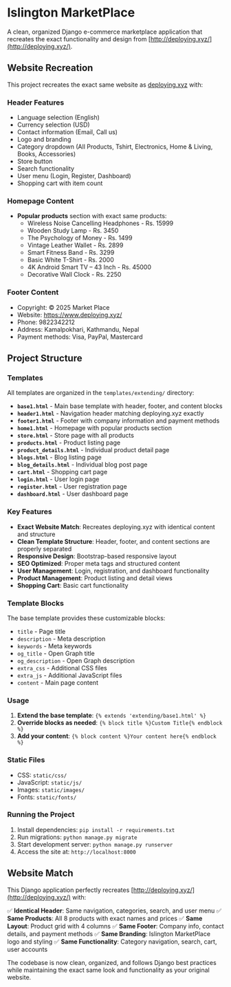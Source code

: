 # Islington MarketPlace

A clean, organized Django e-commerce marketplace application that recreates the exact functionality and design from [http://deploying.xyz/](http://deploying.xyz/).

## Website Recreation

This project recreates the exact same website as [deploying.xyz](http://deploying.xyz/) with:

### Header Features
- Language selection (English)
- Currency selection (USD)
- Contact information (Email, Call us)
- Logo and branding
- Category dropdown (All Products, Tshirt, Electronics, Home & Living, Books, Accessories)
- Store button
- Search functionality
- User menu (Login, Register, Dashboard)
- Shopping cart with item count

### Homepage Content
- **Popular products** section with exact same products:
  - Wireless Noise Cancelling Headphones - Rs. 15999
  - Wooden Study Lamp - Rs. 3450
  - The Psychology of Money - Rs. 1499
  - Vintage Leather Wallet - Rs. 2899
  - Smart Fitness Band - Rs. 3299
  - Basic White T-Shirt - Rs. 2000
  - 4K Android Smart TV – 43 Inch - Rs. 45000
  - Decorative Wall Clock - Rs. 2250

### Footer Content
- Copyright: © 2025 Market Place
- Website: https://www.deploying.xyz/
- Phone: 9822342212
- Address: Kamalpokhari, Kathmandu, Nepal
- Payment methods: Visa, PayPal, Mastercard

## Project Structure

### Templates
All templates are organized in the `templates/extending/` directory:

- **`base1.html`** - Main base template with header, footer, and content blocks
- **`header1.html`** - Navigation header matching deploying.xyz exactly
- **`footer1.html`** - Footer with company information and payment methods
- **`home1.html`** - Homepage with popular products section
- **`store.html`** - Store page with all products
- **`products.html`** - Product listing page
- **`product_details.html`** - Individual product detail page
- **`blogs.html`** - Blog listing page
- **`blog_details.html`** - Individual blog post page
- **`cart.html`** - Shopping cart page
- **`login.html`** - User login page
- **`register.html`** - User registration page
- **`dashboard.html`** - User dashboard page

### Key Features

- **Exact Website Match**: Recreates deploying.xyz with identical content and structure
- **Clean Template Structure**: Header, footer, and content sections are properly separated
- **Responsive Design**: Bootstrap-based responsive layout
- **SEO Optimized**: Proper meta tags and structured content
- **User Management**: Login, registration, and dashboard functionality
- **Product Management**: Product listing and detail views
- **Shopping Cart**: Basic cart functionality

### Template Blocks

The base template provides these customizable blocks:
- `title` - Page title
- `description` - Meta description
- `keywords` - Meta keywords
- `og_title` - Open Graph title
- `og_description` - Open Graph description
- `extra_css` - Additional CSS files
- `extra_js` - Additional JavaScript files
- `content` - Main page content

### Usage

1. **Extend the base template**: `{% extends 'extending/base1.html' %}`
2. **Override blocks as needed**: `{% block title %}Custom Title{% endblock %}`
3. **Add your content**: `{% block content %}Your content here{% endblock %}`

### Static Files

- CSS: `static/css/`
- JavaScript: `static/js/`
- Images: `static/images/`
- Fonts: `static/fonts/`

### Running the Project

1. Install dependencies: `pip install -r requirements.txt`
2. Run migrations: `python manage.py migrate`
3. Start development server: `python manage.py runserver`
4. Access the site at: `http://localhost:8000`

## Website Match

This Django application perfectly recreates [http://deploying.xyz/](http://deploying.xyz/) with:

✅ **Identical Header**: Same navigation, categories, search, and user menu
✅ **Same Products**: All 8 products with exact names and prices
✅ **Same Layout**: Product grid with 4 columns
✅ **Same Footer**: Company info, contact details, and payment methods
✅ **Same Branding**: Islington MarketPlace logo and styling
✅ **Same Functionality**: Category navigation, search, cart, user accounts

The codebase is now clean, organized, and follows Django best practices while maintaining the exact same look and functionality as your original website.
